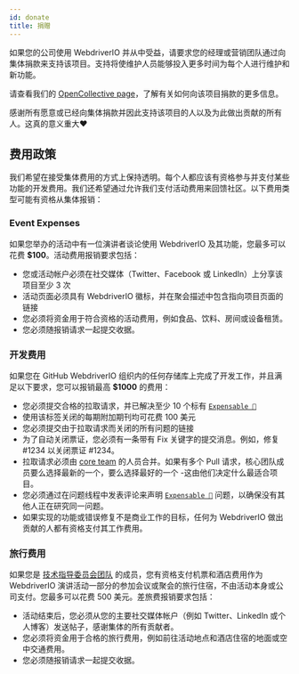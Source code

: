 ```yaml
---
id: donate
title: 捐赠
---
```


如果您的公司使用 WebdriverIO 并从中受益，请要求您的经理或营销团队通过向集体捐款来支持该项目。支持将使维护人员能够投入更多时间为每个人进行维护和新功能。

请查看我们的 [OpenCollective page](https://opencollective.com/webdriverio)，了解有关如何向该项目捐款的更多信息。

感谢所有愿意或已经向集体捐款并因此支持该项目的人以及为此做出贡献的所有人。这真的意义重大❤️

## 费用政策

我们希望在接受集体费用的方式上保持透明。每个人都应该有资格参与并支付某些功能的开发费用。我们还希望通过允许我们支付活动费用来回馈社区。以下费用类型可能有资格从集体报销：

### Event Expenses

如果您举办的活动中有一位演讲者谈论使用 WebdriverIO 及其功能，您最多可以花费 __$100__。活动费用报销要求包括：

- 您或活动帐户必须在社交媒体（Twitter、Facebook 或 LinkedIn）上分享该项目至少 3 次
- 活动页面必须具有 WebdriverIO 徽标，并在聚会描述中包含指向项目页面的链接
- 您必须将资金用于符合资格的活动费用，例如食品、饮料、房间或设备租赁。
- 您必须随报销请求一起提交收据。

### 开发费用

如果您在 GitHub WebdriverIO 组织内的任何存储库上完成了开发工作，并且满足以下要求，您可以报销最高 __$1000__ 的费用：

- 您必须提交合格的拉取请求，并已解决至少 10 个标有 [`Expensable 💸`](https://github.com/webdriverio/webdriverio/labels/Expensable%20%F0%9F%92%B8)
- 使用该标签关闭的每期附加期刊均可花费 100 美元
- 您必须提交由于拉取请求而关闭的所有问题的链接
- 为了自动关闭票证，您必须有一条带有 Fix 关键字的提交消息。例如，修复 #1234 以关闭票证 #1234。
- 拉取请求必须由 [core team](https://github.com/webdriverio/webdriverio/blob/main/AUTHORS.md#tsc-technical-steering-committee) 的人员合并。如果有多个 Pull 请求，核心团队成员要么选择最新的一个，要么选择最好的一个 -这由他们决定什么最适合项目。
- 您必须通过在问题线程中发表评论来声明 [`Expensable 💸`](https://github.com/webdriverio/webdriverio/labels/Expensable%20%F0%9F%92%B8) 问题，以确保没有其他人正在研究同一问题。
- 如果实现的功能或错误修复不是商业工作的目标，任何为 WebdriverIO 做出贡献的人都有资格支付其工作费用。

### 旅行费用

如果您是 [技术指导委员会团队](https://github.com/webdriverio/webdriverio/blob/main/AUTHORS.md#tsc-technical-steering-committee) 的成员，您有资格支付机票和酒店费用作为 WebdriverIO 演讲活动一部分的参加会议或聚会的旅行住宿，不由活动本身或公司支付。您最多可以花费 500 美元。差旅费报销要求包括：

- 活动结束后，您必须从您的主要社交媒体帐户（例如 Twitter、LinkedIn 或个人博客）发送帖子，感谢集体的所有贡献者。
- 您必须将资金用于合格的旅行费用，例如前往活动地点和酒店住宿的地面或空中交通费用。
- 您必须随报销请求一起提交收据。
